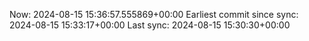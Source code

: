 Now: 2024-08-15 15:36:57.555869+00:00 Earliest commit since sync: 2024-08-15 15:33:17+00:00 Last sync: 2024-08-15 15:30:30+00:00

